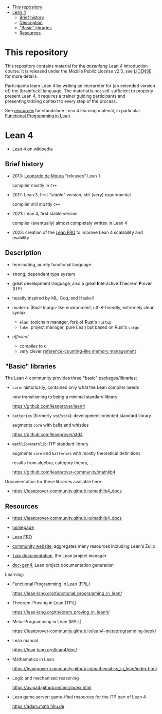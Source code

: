 - [This repository](#this-repository)
- [Lean 4](#lean-4)
  - [Brief history](#brief-history)
  - [Description](#description)
  - ["Basic" libraries](#basic-libraries)
  - [Resources](#resources)


# This repository

This repository contains material for the *anzenlang* Lean 4 introduction course. It is released
under the Mozilla Public License v2.0, see [LICENSE](./LICENSE) for more details.

Participants learn Lean 4 by writing an interpreter for (an extended version of) the [brainfuck]
language. The material is not self-sufficient to properly present Lean 4, it requires a trainer
guiding participants and presenting/adding context to every step of the process.

See [resources](#resources) for standalone Lean 4 learning material, in particular [Functional
Programming in Lean][fpil].



# Lean 4

- [Lean 4 on wikipedia][wikipedia]



## Brief history

- 2013: [Leonardo de Moura][leo] "releases" Lean 1

  compiler mostly in `C++`

- 2017: Lean 3, first *"stable"* version, still (very) experimental

  compiler still mostly `C++`

- 2021: Lean 4, first stable version

  compiler (eventually) almost completely written in Lean 4

- 2023: creation of the [Lean FRO][fro] to improve Lean 4 scalability and usability



## Description

- terminating, purely functional language

- strong, dependent type system

- great development language, also a great **I**nteractive **T**heorem **P**rover (ITP)

- heavily inspired by ML, Coq, and Haskell

- modern: (Rust-)cargo-like environment, utf-8-friendly, extremely clean syntax

  - `elan`: toolchain manager, fork of Rust's `rustup`
  - `lake`: project manager, pure Lean but based on Rust's `cargo`

- *efficient*
  - compiles to `C`
  - very clever [reference-counting-like memory management][immutable beans]



## "Basic" libraries

The Lean 4 community provides three "basic" packages/libraries:

- `core`: historically, contained only what the Lean compiler needs

  now transitioning to being a minimal standard library

  <https://github.com/leanprover/lean4>

- `batteries` (formerly `std`/`std4`): development-oriented standard library

  augments `core` with bells and whistles

  <https://github.com/leanprover/std4>

- `mathlib4`/`mathlib`: ITP standard library

  augments `core` and `batteries` with mostly theoretical definitions

  results from algebra, category theory, ...

  <https://github.com/leanprover-community/mathlib4>

Documentation for these libraries available here:

- <https://leanprover-community.github.io/mathlib4_docs>



## Resources

- <https://leanprover-community.github.io/mathlib4_docs>

- [homepage][lean]

- [Lean FRO][fro]

- [community website][comm], aggregates many resources including Lean's Zulip

- [`lake` documentation][lakedoc], the Lean project manager

- [doc-gen4][docgen], Lean project documentation generation

Learning:

- Functional Programming in Lean (FPiL)

  <https://lean-lang.org/functional_programming_in_lean/>

- Theorem-Proving in Lean (TPiL)

  <https://lean-lang.org/theorem_proving_in_lean4/>

- Meta-Programming in Lean (MPiL)

  <https://leanprover-community.github.io/lean4-metaprogramming-book/>

- Lean manual

  <https://lean-lang.org/lean4/doc/>

- Mathematics in Lean

  <https://leanprover-community.github.io/mathematics_in_lean/index.html>

- Logic and mechanized reasoning

  <https://avigad.github.io/lamr/index.html>

- Lean game server: game-ified resources for the ITP part of Lean 4

  <https://adam.math.hhu.de>



[bf]: https://en.wikipedia.org/wiki/Brainfuck
[wikipedia]: https://en.wikipedia.org/wiki/Lean_(proof_assistant)
[leo]: https://leodemoura.github.io
[fro]: https://lean-fro.org
[comm]: https://leanprover-community.github.io
[immutable beans]: https://arxiv.org/pdf/1908.05647
[lean]: https://lean-lang.org
[fpil]: https://lean-lang.org/functional_programming_in_lean/
[docgen]: https://github.com/leanprover/doc-gen4/tree/main
[lakedoc]: https://github.com/leanprover/lean4/tree/master/src/lake#lake

